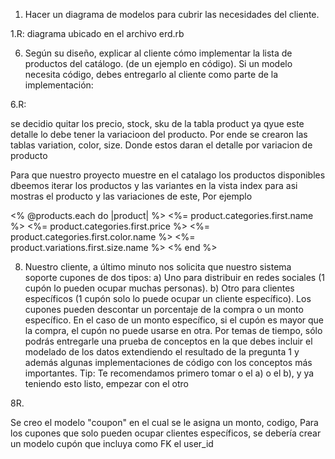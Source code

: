 1. Hacer un diagrama de modelos para cubrir las necesidades del cliente.

1.R: diagrama ubicado en el archivo erd.rb

6. Según su diseño, explicar al cliente cómo implementar la lista de productos del
catálogo. (de un ejemplo en código). Si un modelo necesita código, debes entregarlo
al cliente como parte de la implementación:

6.R:

se decidio quitar los precio, stock, sku de la tabla product ya qyue este detalle lo debe tener la variacioon del producto. Por ende se crearon las tablas variation, color, size. Donde estos daran el detalle por variacion de producto 

Para que nuestro proyecto muestre en el catalago los productos disponibles dbeemos iterar los productos y las variantes en la vista index para asi mostras el producto y las variaciones de este, Por ejemplo 

<% @products.each do |product| %>
    <%= product.categories.first.name %>
    <%= product.categories.first.price %>
    <%= product.categories.first.color.name %>
    <%= product.variations.first.size.name %>
<% end %>

8. Nuestro cliente, a último minuto nos solicita que nuestro sistema soporte cupones
de dos tipos:
a) Uno para distribuir en redes sociales (1 cupón lo pueden ocupar muchas
personas).
b) Otro para clientes específicos (1 cupón solo lo puede ocupar un cliente
específico).
Los cupones pueden descontar un porcentaje de la compra o un monto específico.
En el caso de un monto específico, si el cupón es mayor que la compra, el cupón no
puede usarse en otra. Por temas de tiempo, sólo podrás entregarle una prueba de
conceptos en la que debes incluir el modelado de los datos extendiendo el resultado
de la pregunta 1 y además algunas implementaciones de código con los conceptos
más importantes.
Tip: Te recomendamos primero tomar o el a) o el b), y ya teniendo esto listo, empezar
con el otro

8R.

 Se creo el modelo "coupon" en el cual se le asigna un monto, codigo, Para los cupones que solo pueden ocupar clientes específicos, se debería crear un modelo cupón que incluya como FK el user_id